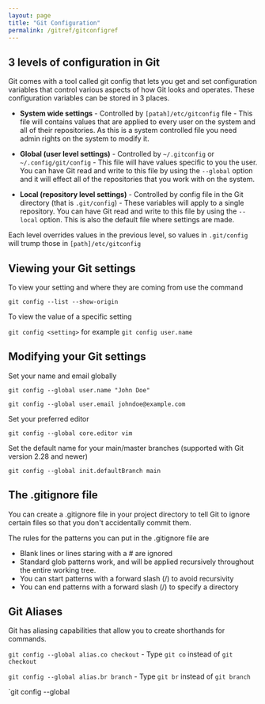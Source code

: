 ```yaml
---
layout: page
title: "Git Configuration"
permalink: /gitref/gitconfigref
---
```


## 3 levels of configuration in Git

Git comes with a tool called git config that lets you get and set configuration variables that control various aspects of how Git looks and operates.  These configuration variables can be stored in 3 places.

* **System wide settings** - Controlled by `[patah]/etc/gitconfig` file - This file will contains values that are applied to every user on the system and all of their repositories.  As this is a system controlled file you need admin rights on the system to modify it.

* **Global (user level settings)** - Controlled by `~/.gitconfig` or `~/.config/git/config` - This file will have values specific to you the user.  You can have Git read and write to this file by using the `--global` option and it will effect all of the repositories that you work with on the system.

* **Local (repository level settings)** - Controlled by config file in the Git directory (that is `.git/config`) - These variables will apply  to a single repository.  You can have Git read and write to this file by using the `--local` option.  This is also the default file where settings are made.

Each level overrides values in the previous level, so values in `.git/config` will trump those in `[path]/etc/gitconfig`

## Viewing your Git settings

To view your setting and where they are coming from use the command

`git config --list --show-origin`

To view the value of a specific setting

`git config <setting>` for example `git config user.name`

## Modifying your Git settings

Set your name and email globally

`git config --global user.name "John Doe"`

`git config --global user.email johndoe@example.com`

Set your preferred editor

`git config --global core.editor vim`

Set the default name for your main/master branches (supported with Git version 2.28 and newer)

`git config --global init.defaultBranch main`

## The .gitignore file

You can create a .gitignore file in your project directory to tell Git to ignore certain files so that you don't accidentally commit them.

The rules for the patterns you can put in the .gitignore file are 

* Blank lines or lines staring with a # are ignored
* Standard glob patterns work, and will be applied recursively throughout the entire working tree.
* You can start patterns with a forward slash (/) to avoid recursivity
* You can end patterns with a forward slash (/) to specify a directory

[comment]: <> (TODO: Need some examples here)

## Git Aliases

Git has aliasing capabilities that allow you to create shorthands for commands.

`git config --global alias.co checkout` - Type `git co` instead of `git checkout`

`git config --global alias.br branch` - Type `git br` instead of `git branch`

`git config --global 